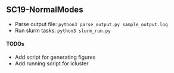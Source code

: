 ## SC19-NormalModes

- Parse output file: `python3 parse_output.py sample_output.log`
- Run slurm tasks: `python3 slurm_run.py`

#### TODOs

- Add script for generating figures
- Add running script for icluster
